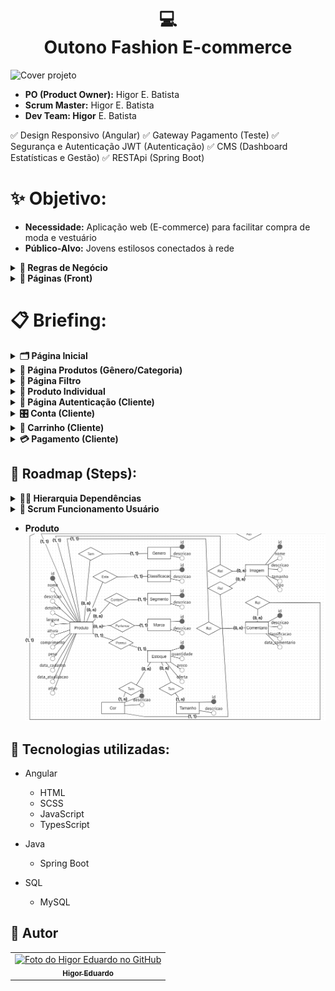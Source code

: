 <h1 align="center">
  💻<br>Outono Fashion E-commerce
</h1>
<img src="" alt="Cover projeto" />

- **PO (Product Owner):** Higor E. Batista
- **Scrum Master:** Higor E. Batista
- **Dev Team: Higor** E. Batista

✅ Design Responsivo (Angular)
✅ Gateway Pagamento (Teste)
✅ Segurança e Autenticação JWT (Autenticação)
✅ CMS (Dashboard Estatísticas e Gestão)
✅ RESTApi (Spring Boot)

# ✨ Objetivo:

- **Necessidade:** Aplicação web (E-commerce) para facilitar compra de moda e vestuário
- **Público-Alvo:** Jovens estilosos conectados à rede

<details>
<summary><b>📒 Regras de Negócio</b></summary>

## Requisitos:
### 1. Usuários
- **Experiência do Usuário (Cliente):**
    - Autenticação para acessar a conta, comentar, favoritar, pagar/comprar (segurança)
    - Visualização prévia dos detalhes de produtos (modal)
    - Buscar e filtrar produtos limitando 12 produtos/página (avançada)
    - Cadastrar diferentes endereços de entrega (apelido)
    - Comentar em produtos comprados (credibilidade)
    - Permitir cadastrar somente um CPF/CNPJ e E-mail
    - Pagamento facilitado e flexível no cartão de crédito em até 12x sem juros
    - Pagamento boleto e pix

- **Experiência do Usuário (Administrador):**
    - Acessar todas compras, faturamento, chat
    - Cadastrar produto e usuário
    - Editar produto e usuário
    - Definir nível de acesso usuário
    - Liberação de cadastro de usuário (vendedor)
    - Cadastrar e Editar postagens Blog (todos)

- **Experiencia do Usuário (Vendedor):**
    - Conversar com cliente em chat
    - Buscar, acompanhar e editar status pedido
    - Editar próprias informações cadastrais
    - Cadastrar e Editar próprias postagens Blog

- **Características do Usuário [Cliente/ADM/Editor/Vendedor]:**
    - Nome
    - Sobrenome
    - E-mail (Único)
    - Senha
    - CPF/CNPJ (Único)
    - RG/IE (Único e opcional)
    - Gênero
    - Data de Nascimento
    - Apelido Endereço
        - Endereço: CEP, Bairro, Logradouro, Número, Complemento, Referência, Ativo (selecionado)
    - Ativo (Cadastro Ativo)
    - Imagem

### 2. Produtos
- **Características do Produto:**
    - Nome
    - Descrição (curta)
    - Detalhes (longa)
    - Imagem
    - Estoque
    - Peso
    - Dimensões: Comprimento, Largura, Altura
    - Gênero (masculino/feminino/menino/menina/unissex)
    - Categoria
    - Tipo
    - Tamanho
    - Marca
    - Cor
    - Preço
    - Oferta (Porcentagem)
    - Ativo

- **Características do Pedido:**
    - N produtos
    - Subtotal
    - Taxa da entrega
    - Valor total
    - Data do pedido
    - Data de pagamento
    - Data do envio
    - Data da entrega
    - Status: AGUARDANDO PAGAMENTO, PAGAMENTO CONFIRMADO, ENVIADO, ENTREGUE

- **Características do Gênero**
    - Descrição

- **Características da Categoria**
    - Descrição

- **Características do Tipo**
    - Descrição

- **Características do Tamanho**
    - Descrição

- **Características da Marca**
    - Descrição
    - Imagem

- **Características da Cor**
    - Descrição

    ### 2.1 Valores Produtos
    - **Valores do Gênero**
        - Masculino, Feminino, Menino, Menina, Unissex

    - **Valores da Categoria**
        - Calçados, Roupas, Acessórios

    - **Valores do Tipo**
        - *Calçados:* Botas, Chinelos, Chuteiras(M), Crocs, Sapatênis, Tênis
        - *Roupas:* Bermudas, Calças, Camisas, Jaquetas, Moletons, Shorts, Vestidos(F)
        - *Acessórios:* Bonés, Malas, Meias, Mochilas, Óculos, Relógios

    - **Valores do Tamanho**
        - PP, P, M, G, GG, XG, 20 - 50 (múltiplo 2), Único

    - **Valores da Marca**
        - *Calçados:* Adidas, Asics, Fila, Kappa, Mizuno, Nike, Oakley, Olympikus, Puma
        - *Roupas:* Adidas, Aramis, Armadilho, Calvin Klein, Colcci, Everlast, Lacoste, Nike, Reserva
        - *Acessórios:* Adidas, Amora, Capricho, Caterpillar, Coca Cola, Colcci, Everlast

    - **Características da Cor**
        - Amarelo, Azul Claro, Azul Escuro, Bege, Bordô, Branco, Cinza, Dourado, Laranja, Lilás, Marinho, Marrom, Preto, Rosa, Roxo
        - Verde, Verde Escuro, Verde Claro, Vermelho, Vinho, Violeta

### 3. Manipulação Produtos
- **Faixa de preço**
    - Menos 60, Entre (60 - 100), Entre (100 - 160), Entre (160 - 240), Entre (240 - 380), Entre (380 - 770), Mais 770

- **Gestão Produto**
    - Tipo depende da Categoria
    - Marca depende do Tipo

### 4. Blog
- **Características do Post (Blog)**
    - Título
    - Conteúdo (Text Rich)
    - Imagem Capa
    - Autor
    - Data Postagem
    - Categoria
    - Tags

</details>

<details>
<summary><b>📃 Páginas (Front)</b></summary>

### 1. Produtos
- **Página Produtos:** Dedicada ao Gênero ou Categoria de produtos
    - Página Produtos Unissex: `/produtos`
    - Página Produtos Masculino: `/masculino`
    - Página Produtos Feminino: `/feminino`
    - Página Produtos Menino: `/menino`
    - Página Produtos Menina: `/menina`

    - Página Produtos Promoções (Unissex): `/promocoes`
    - Página Produtos Calçados (Unissex): `/calcados`
    - Página Produtos Roupas (Unissex): `/roupas`
    - Página Produtos Acessórios (Unissex): `/acessorios`
    - Página Produtos Marcas (Unissex): `/marcas`

- **Página Filtro:** Dedicada ao resultado de busca do usuário (cliente)
    - Página Filtro Calçados: `/calcados/produtos?tipo-produto=chinelo?genero=masculino&tamanho=40&marca=coca-cola&cor=azul&preco=60-100`
    - Página Filtro Roupas: `/roupas/produtos?tipo-produto=biquini&genero=feminino&tamanho=m&marca=billabong&cor=verde&preco=100-160`
    - Página Filtro Acessórios: `/acessorios/produtos?tipo-produto=oculos&genero=menino&tamanho=50&marca=atitude&cor=prata&preco=240-380`
    - Página Filtro Marcas: `/marcas/produtos?marca=adidas?tipo-produto=agasalho&genero=menina&tamanho=p&cor=rosa&preco=380-770&sort=ofertas`

- **Página Produto Individual:** Dedicada a obter informações e escolha do produto
    - Camisa Poló Masculino: `/produtos?camisa-polo-masculina&id=1`

### 2. Usuários (Cliente)
- **Página Autenticação:** Dedicada a permissão de acesso ao usuário (cliente)
    - Página Login/Cadastro: `/login`
    - Página Cadastro Confirmação: `/login/cadastrado`
    - Página Login Pagamento: `/login/finalizar-compra`
    - Página Redefinir Senha: `/login/redefinir-senha`

- **Página Dados Cliente**
    - Página Conta: `/conta`
    - Página Favorito: `/conta/favoritos`

- **Página Itens Compra**
    - Página Carrinho: `/carrinho`

- **Página Pagamento**
    - Página Finalizar Login: `/finalizar-compra/login`
    - Página Finalizar Compra: `/finalizar-compra`
    - Página Confirmação: `/finalizar-compra/confirmacao`

### 3. Navegação Livre
- **Página Institucionais:** Dedicada a exploração do usuário (cliente)
    - Página Inicial: `outonofashion.com`
    - Página Sobre: `/sobre`
    - Página Política de Privacidade: `/politicas-privacidade`
    - Página Não Encontrada: `/pagina-nao-encontrada`
    - Página Contato: `/contato`
    - Página Blog: `/blog`

### 4. Autenticação Gestores
- **Página Gerência Usuário (Comum)**
    - Página Login/Cadastro CMS: `/cms-login`
    - Página Inicial CMS: `/cms`
    - Página Chat Clientes Online: `/cms/chat`
    - Página Perfil (Visualizar): `/cms/perfil`
        - Editar: `/cms/perfil?id=1`

- **Página Gerência Usuário (ADM)**
    - Página Usuários (Editores): `/cms/editores`
        - Visualizar: `/cms/editores?id=1`
        - Cadastrar: `/cms/editores/cadastrar`
        - Editar: `/cms/editores/editar?id=1`
    - Página Usuários (Vendedores): `cms/vendedores`
        - Visualizar: `/cms/vendedores?id=1`
        - Cadastrar: `/cms/vendedores/cadastrar`
        - Editar: `/cms/vendedores/editar?id=1`

- **Página Gerência Usuário (Editor/Vendedor)**
    - Página Cadastro Confirmação CMS: `/cms-login/cadastrado`

### 5. Gestão do Produto
- **Página Gerência Usuário (Comum)**
    - Página E-commerce Gênero (Listar): `/cms/produto-generos`
    - Página E-commerce Categoria (Listar): `/cms/produto-categorias`
    - Página E-commerce Tipo (Listar): `/cms/produto-tipos`
    - Página E-commerce Tamanho (Listar): `/cms/produto-tamanhos`
    - Página E-commerce Marca (Listar): `/cms/produto-marcas`
    - Página E-commerce Cor (Listar): `/cms/produto-cores`
    - Página E-commerce Produto (Listar): `/cms/produtos`
        - Visualizar: `/cms/produtos?id=1`
    - Página Pedidos (Listar): `cms/pedidos`
        - Visualizar: `/cms/pedidos?id=1`
        - Editar: `/cms/pedidos/editar?id=1`
    - Página Comentários Produto (Listar): `cms/comentarios`
        - Visualizar: `/cms/comentarios?id=1`

- **Página Gerência Usuário (ADM/Editor)**
    - Produto Gênero:
        - Cadastrar: `/cms/produto-generos/cadastrar`
        - Editar: `/cms/produto-generos/editar?id=1`
    - Produto Categoria:
        - Cadastrar: `/cms/produto-categorias/cadastrar`
        - Editar: `/cms/produto-categorias/editar?id=1`
    - Produto Tipo:
        - Cadastrar: `/cms/produto-tipos/cadastrar`
        - Editar: `/cms/produto-tipos/editar?id=1`
    - Produto Tamanho:
        - Cadastrar: `/cms/produto-tamanhos/cadastrar`
        - Editar: `/cms/produto-tamanhos/editar?id=1`
    - Produto Marca:
        - Cadastrar: `/cms/produto-marcas/cadastrar`
        - Editar: `/cms/produto-marcas/editar?id=1`
    - Produto Cor:
        - Cadastrar: `/cms/produto-cores/cadastrar`
        - Editar: `/cms/produto-cores/editar?id=1`
    - Produto:
        - Cadastrar: `/cms/produtos/cadastrar`
        - Editar: `/cms/produtos/editar?id=1`

### 6. Gestão do Blog
- **Página Gerência Usuário (Comum)**
    - Página Post Blog (Listar): `cms/posts`
        - Cadastrar: `/cms/posts/cadastrar`
        - Visualizar: `/cms/posts?id=1`
        - Editar: `/cms/posts/editar?id=1`

### 7. Gestão Páginas
- **Página Inicial**

</details>

# 📋 Briefing:

<details>
<summary><b>🗂️ Página Inicial</b></summary>

- **Banner Slideshow (Hero)**
    - Imagem Background
    - Link Produtos
- **Ofertas (Campanha)**
    - Nome Campanha
    - Descrição Oferta
    - Imagem Background
    - Link Produtos
- **Produtos Gênero Feminino (Carrosel)**
    - Últimos Adicionados (Lim. 12)
    - Nome Produto
    - Preço
- **Banner Promoções Main (CTA)**
    - Nome Banner
    - Descrição Banner
    - Imagem Background
    - Link Promoções
- **Mais Vendidos (Carrosel)**
    - Mais Vendidos (Unissex - Lim. 12)
    - Nome Produto
    - Preço
**Produtos Gênero Masculino (Carrosel)**
    - Últimos Adicionados (Lim. 12)
    - Nome Produto
    - Preço
- **Top Marcas (Carrosel)**
    - Logo Marcas
- **Newsletter (Lead)**
    - Imagem Background
    - Oferta (Isca)
    - Regras Oferta
    - Form E-mail
    - Box Icons
        - Nome
        - Descrição

</details>

<details>
<summary><b>🎁 Página Produtos (Gênero/Categoria)</b></summary>

- **Slideshow de Campanha (Hero)**
    - Imagem Background
    - Link Produtos
- **Produtos Miniatura (Categorização)**
    - Nome
    - Imagem
- **Container Ads (Campanha)**
    - Imagem
    - Link Produtos
- **Mais Baratos (Carrosel)**
    - Mais Vendidos
    - Nome Produto
    - Preço
- **Container Ads (Campanha)**
    - Imagem
    - Link Produtos
- **Novos (Carrosel)**
    - Mais Vendidos
    - Nome Produto
    - Preço
- **Banner (CTA)**
    - Nome Banner
    - Descrição Banner
    - Imagem Background
    - Link Produtos

</details>

<details>
<summary><b>🎯 Página Filtro</b></summary>

- **Banner (Hero)**
    - Imagem Background
    - Breadcrumb
- **Sidebar (Filtro)**
    - Gênero
    - Tipo de Produto
    - Tamanho
    - Marca
    - Cor
    - Preço
- **List (Card Grid)**
    - Ordenação
        Mais Populares
        Mais Vendidos
        Lançamentos
        Ofertas
        Maior Preço
        Menor Preço
        Melhor Avaliados
    - Card Container
    - Navigator
- **Ofertas (Carrosel)**
- **Novidade (Carrosel)**

</details>

<details>
<summary><b>🧺 Produto Individual</b></summary>

- **Breadcrumb**
- **Informação Produto**
    - Miniaturas
    - Imagem Destaque
    - Descrições
        - Marca
        - Nome
        - Valor Unitário (até 12x)
        - Cor
        - Tamanho
    - Botão Comprar
    - Medidas
    - Frete
    - Descrição
    - Detalhes
- **Comentários (Carrosel)**
    - Nome Cliente
    - Classificação
    - Descrição
    - Data
- **Produtos Semelhantes (Carrosel)**
- **Ofertas Gênero (Carrosel)**

</details>

<details>
<summary><b>🔑 Página Autenticação (Cliente)</b></summary>

- **Login**
    - Logo
    - Formulário

- **Cadastro**
    - Logo
    - Termos de privacidade
    - Formulário (PF/PJ)
    - Mensagem Sucesso

- **Redefinir Senha**
    - Logo
    - Formulário
    - Mensagem Sucesso

</details>

<details>
<summary><b>🎛️ Conta (Cliente)</b></summary>

- **Breadcrumb**
- **Informações Cliente**
    - Dados Pessoais
    - Meus pedidos
    - Endereços
    - Atendimento

- **Favoritos (Header)**
    - Card Container

</details>

<details>
<summary><b>🛒 Carrinho (Cliente)</b></summary>

- **Headline (Quantidade Itens)**
- **List Container**
    - Imagem Produto
    - Descrição (Marca/Nome)
    - Quantidade (Alterar)
    - Valor Unitário
    - Subtotal
    - Botão Remover
- **Campo de CEP (Cálculo de Frete)**
- **Resumo Compra**
    - Subtotal
    - Frete
    - Total (até 12x)
- **Produtos Relacionados (Carrosel**
    - Mais Vendidos (Gênero, Categoria e Tipo - Lim. 12)
    - Nome Produto
    - Preço

</details>

<details>
<summary><b>💳 Pagamento (Cliente)</b></summary>

- **Página Finalizar Login**
    - Header Steps
    - Formulário

- **Página Finalizar Compra**
    - Header Steps
    - Seleção Endereço
    - Forma Pagamento
    - Container Produtos Pedido
        - Imagem
        - Marca
        - Nome
        - Quantidade
        - Valor Unitário
        - Subtotal
        - Taxa de Entrega
        - Total (até 12x)
    - Cupom Desconto

- **Página Confirmação**
    - Resumo Pedido

</details>

## 📌 Roadmap (Steps):

<details>
<summary><b>🧑‍⚖️ Hierarquia Dependências</b></summary>

- **Sprint Básico Funcionamento Usuário**
    - 1. Página Inicial
    - 2. Página Filtro
    - 3. Página Produto Individual
    - 4. Página Autenticação (Cliente)
    - 5. Página Carrinho (Cliente)
    - 6. Página Pagamento (Cliente)
    - 7. Página Conta (Cliente)

- **Sprint Melhor Experiência Usuário**
    - 1. Página Produtos
    - 2. Favoritos
    - 3. Contato
    - 4. Não Encontrada

- **Experiência ADM**
    - 1. Login/Cadastro
    - 2. Página E-commerce (Produto) -> Cadastros (Produto)

- **Coleta Experiência Cliente**
    - 1. Comentário

- **Análise Produtos ADM**
    - 1. Pedidos
    - 2. Comentários

- **Expansão do Time Gestores**
    - 1. Cadastro Confirmação
    - 2. Página Inicial (Relatórios)
    - 3. Editar Pefil

- **Controle ADM**
    - 1. Cadastro Editor
    - 2. Cadastro Vendedor

- **Branding Negócio**
    - 1. Sobre
    - 2. Políticas de Privacidade

- **Acompanhamento Cliente-Vendedores**
    - 1. Chat

- **Geração de Conteúdo (SEO)**
    - 1. Blog

- **Gestão de campanhas**
    - 1. Inicial
    - 2. Produtos
    - 3. Newsletter

- **Gestão Institucionais**
    - 1. Sobre
    - 2. Políticas de Privacidade

</details>

<details>
<summary><b>🚀 Scrum Funcionamento Usuário</b></summary>

### Backlog Funcionamento Usuário

- [ ] Design (Figma)
    - [x] Página Inicial
    - [x] Página Filtro
    - [x] Página Produto Individual
    - [x] Página Autenticação (Cliente)
    - [x] Página Carrinho (Cliente)
    - [x] Página Pagamento (Cliente)
    - [x] Página Conta (Cliente)
- [ ] Front-End (Angular)
    - [ ] Página Inicial (Header - Hero - Footer)
    - [ ] Página Filtro
    - [ ] Página Produto Individual
    - [ ] Página Autenticação (Cliente)
    - [ ] Página Carrinho (Cliente)
    - [ ] Página Pagamento (Cliente)
    - [ ] Página Conta (Cliente)
- [ ] Back-End (RESTApi Spring)
    - [ ] Página Filtro
    - [ ] Página Produto Individual
    - [ ] Página Autenticação (Cliente)
    - [ ] Página Carrinho (Cliente)
    - [ ] Página Pagamento (Cliente)
    - [ ] Página Conta (Cliente)

### Sprint Planning Funcionamento Usuário [1 2 3 5 8]
Task      | Score | Responsável
----------|-------|------------
Design    | 3     | Higor
Front-End | 5     | Higor
Back-End  | 3     | Higor

<details>
<summary><b>⏳ Sprint Funcionamento Usuário</b></summary>

- ### Prazos
    - Design (1 dia)
    - Back-End (3 dias)
    - Front-End (3 dias)

- ### Em Andamento
    - [x] 28/10 Design

- ### Validação
    - [ ] 29/10 Design

- ### Aguardando Deploy

- ### Em Produção

- ### Revisão Sprint

</details>

</details>

- **Produto**
![Produto Conceitual](assets/images/produto-conceitual.png)

## 💼 Tecnologias utilizadas:

- Angular
  - HTML
  - SCSS
  - JavaScript
  - TypesScript

- Java
  - Spring Boot

- SQL
  - MySQL

<h2>🦄 Autor</h2>

<table>
  <tr>
    <td align="center">
      <a href="https://github.com/bhigoreduardo">
        <img src="https://avatars.githubusercontent.com/u/96431991?v=4" width="100px;" alt="Foto do Higor Eduardo no GitHub"/><br>
        <sub>
          <b>Higor Eduardo</b>
        </sub>
      </a>
    </td>
  </tr>
</table>